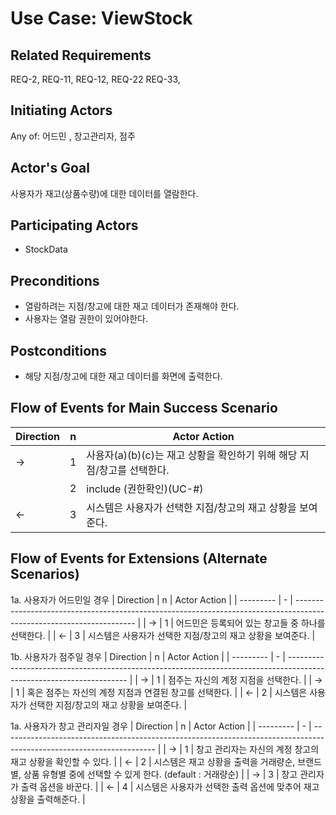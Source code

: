 # Use Case: ViewStock

## **Related Requirements**
REQ-2, REQ-11, REQ-12, REQ-22 REQ-33, 

## **Initiating Actors**

Any of: 어드민 , 창고관리자, 점주

## **Actor's Goal**

사용자가 재고(상품수량)에 대한 데이터를 열람한다.

## **Participating Actors**

 - StockData

## **Preconditions**

- 열람하려는 지점/창고에 대한 재고 데이터가 존재해야 한다.
- 사용자는 열람 권한이 있어야한다.

## **Postconditions**

- 해당 지점/창고에 대한 재고 데이터를 화면에 출력한다.

## Flow of Events for Main Success Scenario
| Direction | n | Actor Action                                                                                                         |
| --------- | - | -------------------------------------------------------------------------------------------------------------------- |
| →         | 1 | 사용자(a)(b)(c)는 재고 상황을 확인하기 위해 해당 지점/창고를 선택한다. |
|           | 2 | include (권한확인)(UC-#)
| ←         | 3 | 시스템은 사용자가 선택한 지점/창고의 재고 상황을 보여준다. |


## Flow of Events for Extensions (Alternate Scenarios)
1a. 사용자가 어드민일 경우
| Direction | n | Actor Action                                                                                                         |
| --------- | - | -------------------------------------------------------------------------------------------------------------------- |
| →         | 1 | 어드민은 등록되어 있는 창고들 중 하나를 선택한다. |
| ←         | 3 | 시스템은 사용자가 선택한 지점/창고의 재고 상황을 보여준다. |

1b. 사용자가 점주일 경우
| Direction | n | Actor Action                                                                                                         |
| --------- | - | -------------------------------------------------------------------------------------------------------------------- |
| →         | 1 | 점주는 자신의 계정 지점을 선택한다. |
| →         | 1 | 혹은 점주는 자신의 계정 지점과 연결된 창고를 선택한다. |
| ←         | 2 | 시스템은 사용자가 선택한 지점/창고의 재고 상황을 보여준다. |

1a. 사용자가 창고 관리자일 경우
| Direction | n | Actor Action                                                                                                         |
| --------- | - | -------------------------------------------------------------------------------------------------------------------- |
| →         | 1 | 창고 관리자는 자신의 계정 창고의 재고 상황을 확인할 수 있다. |
| ←         | 2 | 시스템은 재고 상황을 출력을 거래량순, 브랜드별, 상품 유형별 중에 선택할 수 있게 한다. (default : 거래량순) |
| →         | 3 | 창고 관리자가 출력 옵션을 바꾼다. |
| ←         | 4 | 시스템은 사용자가 선택한 출력 옵션에 맞추어 재고 상황을 출력해준다. |

